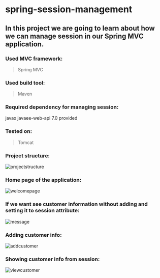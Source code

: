 # spring-session-management
## In this project we are going to learn about how we can manage session in our Spring MVC application.

### Used MVC framework:
> Spring MVC

### Used build tool:
> Maven

### Required dependency for managing session:

<dependency>
    <groupId>javax</groupId>
    <artifactId>javaee-web-api</artifactId>
    <version>7.0</version>
    <scope>provided</scope>
</dependency>


### Tested on:
> Tomcat  

### Project structure:
![projectstructure](https://user-images.githubusercontent.com/19667452/36554872-a666f6ca-182a-11e8-8962-496f1cbbee3f.PNG)


### Home page of the application:

![welcomepage](https://user-images.githubusercontent.com/19667452/36555046-23abef28-182b-11e8-95e2-d5f4f92f3e45.PNG)


### If we want see customer information without adding and setting it to session attribute:

![message](https://user-images.githubusercontent.com/19667452/36555132-575c03a8-182b-11e8-9ef7-366093852a45.PNG)

### Adding customer info:

![addcustomer](https://user-images.githubusercontent.com/19667452/36555198-78f3980a-182b-11e8-8d00-e083a670e023.PNG)

### Showing customer info from session:

![viewcustomer](https://user-images.githubusercontent.com/19667452/36555246-980cf614-182b-11e8-911d-c469e99cbc61.PNG)
